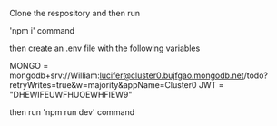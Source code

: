 Clone the respository and then run 

'npm i' command

then create an .env file with the following variables

MONGO = mongodb+srv://William:lucifer@cluster0.bujfgao.mongodb.net/todo?retryWrites=true&w=majority&appName=Cluster0
JWT = "DHEWIFEUWFHUOEWHFIEW9"


then run 'npm run dev' command
